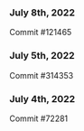 ### July 8th, 2022

Commit #121465

### July 5th, 2022

Commit #314353


### July 4th, 2022

Commit #72281
